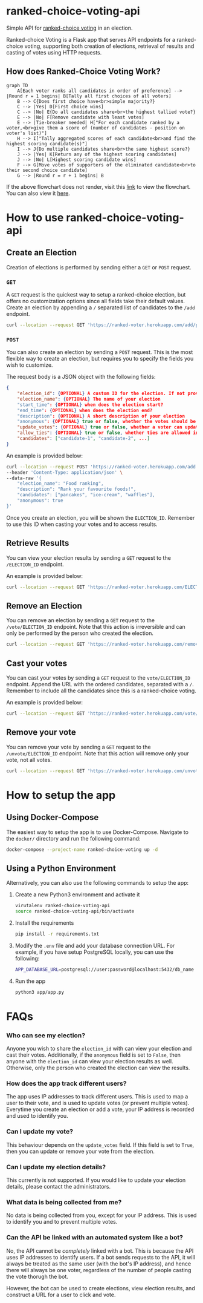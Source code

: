 # ranked-choice-voting-api
Simple API for [ranked-choice voting](https://www.rankedvote.co/guides/understanding-ranked-choice-voting/how-does-ranked-choice-voting-work) in an election.

Ranked-choice Voting is a Flask app that serves API endpoints for a ranked-choice voting, supporting both creation of elections, retrieval of results and casting of votes using HTTP requests.

## How does Ranked-Choice Voting Work?

```mermaid
graph TD
    A[Each voter ranks all candidates in order of preference] --> |Round r = 1 begins| B[Tally all first choices of all voters]
    B --> C{Does first choice have<br>simple majority?}
    C --> |Yes| D[First choice wins]
    C --> |No| E{Do all candidates share<br>the highest tallied vote?}
    E --> |No| F[Remove candidate with least votes]
    E --> |Tie-breaker needed| H["For each candidate ranked by a voter,<br>give them a score of (number of candidates - position on voter's list)"]
    H --> I["Tally aggregated scores of each candidate<br>and find the highest scoring candidate(s)"]
    I --> J{Do multiple candidates share<br>the same highest score?}
    J --> |Yes| K[Return any of the highest scoring candidates]
    J --> |No| L[Highest scoring candidate wins]
    F --> G[Move votes of supporters of the eliminated candidate<br>to their second choice candidate]
    G --> |Round r = r + 1 begins| B
```

If the above flowchart does not render, visit this [link](https://mermaid.live/view#pako:eNp9VE1z2jAU_CtvdGk6hUOvTJtOEyCEfhxSLh2bg7Ae9mssySPJdBjgv_dJhthkJuXgMfK-3fWu5IMorEIxEaWTTQWraW6Af1-zmSwq2NmADpw0zx5kXUMhjSIlA3ogA9Ypfmq30DjcokNT4BrG41s4PtnWKHDwGT7CBksy_gh32Yop9olnS84HKCpLBVMxQ1xMYn7dGbhLRPeHqWXAEA6V3OGnjbv1pJsaQcs_1lHYfzl1g_edg9_IktNsPpz8yz7WV6if9ggz1nj9cr6SLomEigWprJBZAoMIVfJ5UZv1PPPsCbXdYc_DgqGCGiUPx6GL-HloRTjeOJTPHKJBVKiOsMhyMbcOMKbfE8UGWHnD6XUxjaK5kliNHWpe9YV1GJO8Ma3edLUMXmgMjfUUyHJrpqN456EmH97n4mxrkWw9soNzUWXpsORx1bGnoq6NRRd8zwXxZZhVHCBT9sgb3ws9JqFlzF23daBY41vhe6mvWV-iXw6K_sbZh9YZkGYfXf7XyqWGZd_d92zxFnq4a-Zp4iH7EWtOjUYx3zaNdXHvXqSxJk0mJXcVVbDxMTnwWFhO7LwvXzBnmYfXh8jBh-FB6lDxKkZCo9OSFJ_gQ1zJRdwQmIsJ3yrcSg44F7k5MbRtoshMUbBOTIJrcSRkG-yvvSku_zvMlCR_D3S3ePoHL9pnVg) to view the flowchart. You can also view it [here](https://raw.githubusercontent.com/aditeyabaral/ranked-choice-voting-api/main/img/ranked-choice-voting-algorithm.jpg).

# How to use ranked-choice-voting-api

## Create an Election

Creation of elections is performed by sending either a `GET` or `POST` request. 

### ```GET```

A `GET` request is the quickest way to setup a ranked-choice election, but offers no customization options since all fields take their default values. Create an election by appending a `/` separated list of candidates to the `/add` endpoint. 

```bash
curl --location --request GET 'https://ranked-voter.herokuapp.com/add/pancakes/waffles/ice-cream'
```

### ```POST```

You can also create an election by sending a `POST` request. This is the most flexible way to create an election, but requires you to specify the fields you wish to customize.

The request body is a JSON object with the following fields:

```json
{
    "election_id": {OPTIONAL} A custom ID for the election. If not provided, a random ID will be generated.
    "election_name": {OPTIONAL} The name of your election
    "start_time": {OPTIONAL} when does the election start?
    "end_time": {OPTIONAL} when does the election end?
    "description": {OPTIONAL} A short description of your election
    "anonymous": {OPTIONAL} true or false, whether the votes should be anonymous
    "update_votes": {OPTIONAL} true or false, whether a voter can update or remove their votes
    "allow_ties": {OPTIONAL} true or false, whether ties are allowed in the election
    "candidates": ["candidate-1", "candidate-2", ...]
}
```

An example is provided below:

```bash
curl --location --request POST 'https://ranked-voter.herokuapp.com/add' \
--header 'Content-Type: application/json' \
--data-raw '{
    "election_name": "Food ranking",
    "description": "Rank your favourite foods!",
    "candidates": ["pancakes", "ice-cream", "waffles"],
    "anonymous": true
}'
```

Once you create an election, you will be shown the `ELECTION_ID`. Remember to use this ID when casting your votes and to access results.

## Retrieve Results

You can view your election results by sending a `GET` request to the `/ELECTION_ID` endpoint.

An example is provided below:


```bash
curl --location --request GET 'https://ranked-voter.herokuapp.com/ELECTION_ID'
```

## Remove an Election

You can remove an election by sending a `GET` request to the `/vote/ELECTION_ID` endpoint. Note that this action is irreversible and can only be performed by the person who created the election.

```bash
curl --location --request GET 'https://ranked-voter.herokuapp.com/remove/ELECTION_ID'
```

## Cast your votes

You can cast your votes by sending a `GET` request to the `vote/ELECTION_ID` endpoint. Append the URL with the ordered candidates, separated with a ```/```. Remember to include all the candidates since this is a ranked-choice voting.

An example is provided below:

```bash
curl --location --request GET 'https://ranked-voter.herokuapp.com/vote/ELECTION_ID/pancakes/icecream/waffles'
```

## Remove your vote

You can remove your vote by sending a `GET` request to the `/unvote/ELECTION_ID` endpoint. Note that this action will remove only your vote, not all votes.

```bash
curl --location --request GET 'https://ranked-voter.herokuapp.com/unvote/ELECTION_ID'
```

# How to setup the app

## Using Docker-Compose

The easiest way to setup the app is to use Docker-Compose. Navigate to the `docker/` directory and run the following command:
    
   ```bash
   docker-compose --project-name ranked-choice-voting up -d
   ```

## Using a Python Environment

Alternatively, you can also use the following commands to setup the app:

1. Create a new Python3 environment and activate it
    ```bash
    virutalenv ranked-choice-voting-api
    source ranked-choice-voting-api/bin/activate
    ```

2. Install the requirements
    ```bash
    pip install -r requirements.txt
    ```

3. Modify the `.env` file and add your database connection URL. For example, if you have setup PostgreSQL locally, you can use the following:
    ```bash
    APP_DATABASE_URL=postgresql://user:password@localhost:5432/db_name
    ```

4. Run the app
    ```bash
    python3 app/app.py
    ```

# FAQs

### Who can see my election?

Anyone you wish to share the `election_id` with can view your election and cast their votes. Additionally, if the `anonymous` field is set to `False`, then anyone with the `election_id` can view your election results as well. Otherwise, only the person who created the election can view the results.

### How does the app track different users?

The app uses IP addresses to track different users. This is used to map a user to their vote, and is used to update votes (or prevent multiple votes). Everytime you create an election or add a vote, your IP address is recorded and used to identify you.

### Can I update my vote?

This behaviour depends on the `update_votes` field. If this field is set to `True`, then you can update or remove your vote from the election.

### Can I update my election details?

This currently is not supported. If you would like to update your election details, please contact the administrators.

### What data is being collected from me?

No data is being collected from you, except for your IP address. This is used to identify you and to prevent multiple votes.

### Can the API be linked with an automated system like a bot?

No, the API cannot be *completely* linked with a bot. This is because the API uses IP addresses to identify users. If a bot sends requests to the API, it will always be treated as the same user (with the bot's IP address), and hence there will always be one voter, regardless of the number of people casting the vote thorugh the bot.

However, the bot can be used to create elections, view election results, and construct a URL for a user to click and vote.

